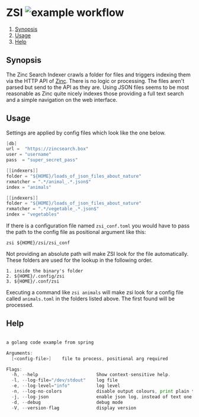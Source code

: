 # ZSI ![example workflow](https://github.com/triole/zsi/actions/workflows/build.yaml/badge.svg)

<!--- mdtoc: toc begin -->

1. [Synopsis](#synopsis)
2. [Usage](#usage)
3. [Help](#help)<!--- mdtoc: toc end -->

## Synopsis

The Zinc Search Indexer crawls a folder for files and triggers indexing them via the HTTP API of [Zinc](https://github.com/zinclabs/zinc). There is no logic or processing. The files aren't parsed but send to the API as they are. Using JSON files seems to be most reasonable as Zinc quite nicely indexes those providing a full text search and a simple navigation on the web interface.

## Usage

Settings are applied by config files which look like the one below.

```go mdox-exec="cat example/conf.toml"
[db]
url =  "https://zincsearch.box"
user = "username"
pass  = "super_secret_pass"

[[indexers]]
folder = "${HOME}/loads_of_json_files_about_nature"
rxmatcher = ".*/animal_.*.json$"
index = "animals"

[[indexers]]
folder = "${HOME}/loads_of_json_files_about_nature"
rxmatcher = ".*/vegetable_.*.json$"
index = "vegetables"
```

If there is a configuration file named `zsi_conf.toml` you would have to pass the path to the config file as positional argument like this:

```shell
zsi ${HOME}/zsi/zsi_conf
```

Not providing an absolute path will make ZSI look for the file automatically. These folders are used for the lookup in the following order.

```
1. inside the binary's folder
2. ${HOME}/.config/zsi
3. ${HOME}/.conf/zsi
```

Executing a command like `zsi animals` will make zsi look for a config file called `animals.toml` in the folders listed above. The first found will be processed.

## Help

```go mdox-exec="r -h"

a golang code example from spring

Arguments:
  [<config-file>]    file to process, positional arg required

Flags:
  -h, --help                      Show context-sensitive help.
  -l, --log-file="/dev/stdout"    log file
  -e, --log-level="info"          log level
  -n, --log-no-colors             disable output colours, print plain text
  -j, --log-json                  enable json log, instead of text one
  -d, --debug                     debug mode
  -V, --version-flag              display version
```
